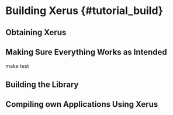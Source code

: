 # Building Xerus                                 {#tutorial_build}

## Obtaining Xerus

## Making Sure Everything Works as Intended
make test

## Building the Library

## Compiling own Applications Using Xerus

